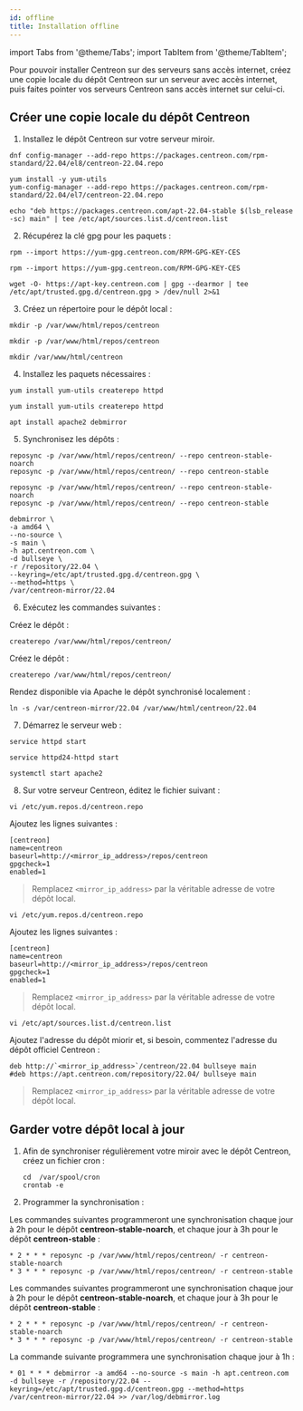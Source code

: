 ```yaml
---
id: offline
title: Installation offline
---
```

import Tabs from '@theme/Tabs';
import TabItem from '@theme/TabItem';

Pour pouvoir installer Centreon sur des serveurs sans accès internet, créez une copie locale du dépôt Centreon sur un serveur avec accès internet, puis faites pointer vos serveurs Centreon sans accès internet sur celui-ci.

## Créer une copie locale du dépôt Centreon

1. Installez le dépôt Centreon sur votre serveur miroir.

<Tabs groupId="sync">
<TabItem value="Alma / RHEL / Oracle Linux 8" label="Alma / RHEL / Oracle Linux 8">

```shell
dnf config-manager --add-repo https://packages.centreon.com/rpm-standard/22.04/el8/centreon-22.04.repo
```

</TabItem>
<TabItem value="CentOS 7" label="CentOS 7">

```shell
yum install -y yum-utils
yum-config-manager --add-repo https://packages.centreon.com/rpm-standard/22.04/el7/centreon-22.04.repo
```

</TabItem>
<TabItem value="Debian 11" label="Debian 11">

```shell
echo "deb https://packages.centreon.com/apt-22.04-stable $(lsb_release -sc) main" | tee /etc/apt/sources.list.d/centreon.list
```

</TabItem>
</Tabs>

2. Récupérez la clé gpg pour les paquets :

<Tabs groupId="sync">
<TabItem value="Alma / RHEL / Oracle Linux 8" label="Alma / RHEL / Oracle Linux 8">

```shell
rpm --import https://yum-gpg.centreon.com/RPM-GPG-KEY-CES
```

</TabItem>
<TabItem value="CentOS 7" label="CentOS 7">

```shell
rpm --import https://yum-gpg.centreon.com/RPM-GPG-KEY-CES
```

</TabItem>
<TabItem value="Debian 11" label="Debian 11">

```shell
wget -O- https://apt-key.centreon.com | gpg --dearmor | tee /etc/apt/trusted.gpg.d/centreon.gpg > /dev/null 2>&1
```

</TabItem>
</Tabs>

3. Créez un répertoire pour le dépôt local :

<Tabs groupId="sync">
<TabItem value="Alma / RHEL / Oracle Linux 8" label="Alma / RHEL / Oracle Linux 8">

   ```shell
   mkdir -p /var/www/html/repos/centreon
   ```

</TabItem>
<TabItem value="CentOS 7" label="CentOS 7">

   ```shell
   mkdir -p /var/www/html/repos/centreon
   ```

</TabItem>
<TabItem value="Debian 11" label="Debian 11">

```shell
mkdir /var/www/html/centreon
```

</TabItem>
</Tabs>

4. Installez les paquets nécessaires :

<Tabs groupId="sync">
<TabItem value="Alma / RHEL / Oracle Linux 8" label="Alma / RHEL / Oracle Linux 8">

```shell
yum install yum-utils createrepo httpd
```

</TabItem>
<TabItem value="CentOS 7" label="CentOS 7">

```shell
yum install yum-utils createrepo httpd
```

</TabItem>
<TabItem value="Debian 11" label="Debian 11">

```shell
apt install apache2 debmirror
```

</TabItem>
</Tabs>

5. Synchronisez les dépôts :

<Tabs groupId="sync">
<TabItem value="Alma / RHEL / Oracle Linux 8" label="Alma / RHEL / Oracle Linux 8">

```shell
reposync -p /var/www/html/repos/centreon/ --repo centreon-stable-noarch
reposync -p /var/www/html/repos/centreon/ --repo centreon-stable
```

</TabItem>
<TabItem value="CentOS 7" label="CentOS 7">

```shell
reposync -p /var/www/html/repos/centreon/ --repo centreon-stable-noarch
reposync -p /var/www/html/repos/centreon/ --repo centreon-stable
```

</TabItem>
<TabItem value="Debian 11" label="Debian 11">

```shell
debmirror \
-a amd64 \
--no-source \
-s main \
-h apt.centreon.com \
-d bullseye \
-r /repository/22.04 \
--keyring=/etc/apt/trusted.gpg.d/centreon.gpg \
--method=https \
/var/centreon-mirror/22.04
```

</TabItem>
</Tabs>

6. Exécutez les commandes suivantes :

<Tabs groupId="sync">
<TabItem value="Alma / RHEL / Oracle Linux 8" label="Alma / RHEL / Oracle Linux 8">

Créez le dépôt :
```shell
createrepo /var/www/html/repos/centreon/
```

</TabItem>
<TabItem value="CentOS 7" label="CentOS 7">

Créez le dépôt :

```shell
createrepo /var/www/html/repos/centreon/
```

</TabItem>
<TabItem value="Debian 11" label="Debian 11">

Rendez disponible via Apache le dépôt synchronisé localement :

```shell
ln -s /var/centreon-mirror/22.04 /var/www/html/centreon/22.04
```

</TabItem>
</Tabs>

7. Démarrez le serveur web :

<Tabs groupId="sync">
<TabItem value="Alma / RHEL / Oracle Linux 8" label="Alma / RHEL / Oracle Linux 8"> 

```shell
service httpd start
```

</TabItem>
<TabItem value="CentOS 7" label="CentOS 7">

```shell
service httpd24-httpd start
```

</TabItem>
<TabItem value="Debian 11" label="Debian 11">

```shell
systemctl start apache2
```

</TabItem>
</Tabs>

8. Sur votre serveur Centreon, éditez le fichier suivant :


<Tabs groupId="sync">
<TabItem value="Alma / RHEL / Oracle Linux 8" label="Alma / RHEL / Oracle Linux 8"> 

```shell
vi /etc/yum.repos.d/centreon.repo
```

Ajoutez les lignes suivantes :

```shell
[centreon]
name=centreon
baseurl=http://<mirror_ip_address>/repos/centreon
gpgcheck=1
enabled=1
```

> Remplacez `<mirror_ip_address>` par la véritable adresse de votre dépôt local.

</TabItem>
<TabItem value="CentOS 7" label="CentOS 7">

```shell
vi /etc/yum.repos.d/centreon.repo
```

Ajoutez les lignes suivantes :

```shell
[centreon]
name=centreon
baseurl=http://<mirror_ip_address>/repos/centreon
gpgcheck=1
enabled=1
```

> Remplacez `<mirror_ip_address>` par la véritable adresse de votre dépôt local.

</TabItem>
<TabItem value="Debian 11" label="Debian 11">

```shell
vi /etc/apt/sources.list.d/centreon.list
```

Ajoutez l'adresse du dépôt miorir et, si besoin, commentez l'adresse du dépôt officiel Centreon :

```shell
deb http://`<mirror_ip_address>`/centreon/22.04 bullseye main
#deb https://apt.centreon.com/repository/22.04/ bullseye main
```

> Remplacez `<mirror_ip_address>` par la véritable adresse de votre dépôt local.

</TabItem>
</Tabs>

## Garder votre dépôt local à jour

1. Afin de synchroniser régulièrement votre miroir avec le dépôt Centreon, créez un fichier cron :

   ```shell
   cd  /var/spool/cron
   crontab -e
   ```

2. Programmer la synchronisation :

<Tabs groupId="sync">
<TabItem value="Alma / RHEL / Oracle Linux 8" label="Alma / RHEL / Oracle Linux 8">

Les commandes suivantes programmeront une synchronisation chaque jour à 2h pour le dépôt **centreon-stable-noarch**, et chaque jour à 3h pour le dépôt **centreon-stable** :

```shell
* 2 * * * reposync -p /var/www/html/repos/centreon/ -r centreon-stable-noarch
* 3 * * * reposync -p /var/www/html/repos/centreon/ -r centreon-stable
```

</TabItem>
<TabItem value="CentOS 7" label="CentOS 7">

Les commandes suivantes programmeront une synchronisation chaque jour à 2h pour le dépôt **centreon-stable-noarch**, et chaque jour à 3h pour le dépôt **centreon-stable** :

```shell
* 2 * * * reposync -p /var/www/html/repos/centreon/ -r centreon-stable-noarch
* 3 * * * reposync -p /var/www/html/repos/centreon/ -r centreon-stable
```

</TabItem>
<TabItem value="Debian 11" label="Debian 11">

La commande suivante programmera une synchronisation chaque jour à 1h :

```shell
* 01 * * * debmirror -a amd64 --no-source -s main -h apt.centreon.com -d bullseye -r /repository/22.04 --keyring=/etc/apt/trusted.gpg.d/centreon.gpg --method=https /var/centreon-mirror/22.04 >> /var/log/debmirror.log
```

</TabItem>
</Tabs>
